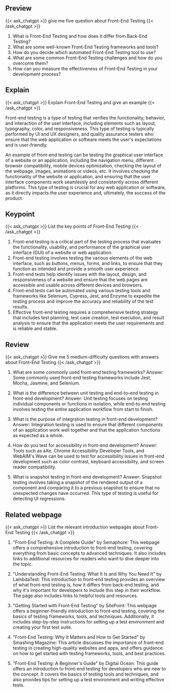## Preview
{{< ask_chatgpt >}}
give me five question about Front-End Testing
{{< /ask_chatgpt >}}



1. What is Front-End Testing and how does it differ from Back-End Testing?
2. What are some well-known Front-End Testing frameworks and tools?
3. How do you decide which automated Front-End Testing tool to use?
4. What are some common Front-End Testing challenges and how do you overcome them?
5. How can you measure the effectiveness of Front-End Testing in your development process?   

## Explain
{{< ask_chatgpt >}}
Explain Front-End Testing and give an example
{{< /ask_chatgpt >}}



Front-end testing is a type of testing that verifies the functionality, behavior, and interaction of the user interface, including elements such as layout, typography, color, and responsiveness. This type of testing is typically performed by UI and UX designers, and quality assurance testers who ensure that the web application or software meets the user's expectations and is user-friendly.

An example of front-end testing can be testing the graphical user interface of a website or an application, including the navigation menu, different browser compatibility, mobile devices optimization, checking the layout of the webpage, images, animations or videos, etc. It involves checking the functionality of the website or application, and ensuring that the user interface components work seamlessly and consistently across different platforms. This type of testing is crucial for any web application or software, as it directly impacts the user experience and, ultimately, the success of the product.   

## Keypoint
{{< ask_chatgpt >}}
List the key points of Front-End Testing
{{< /ask_chatgpt >}}



1. Front-end testing is a critical part of the testing process that evaluates the functionality, usability, and performance of the graphical user interface (GUI) of a website or web application.
2. Front-end testing involves testing the various elements of the web interface, such as buttons, menus, forms, and links, to ensure that they function as intended and provide a smooth user experience.
3. Front-end tests help identify issues with the layout, design, and responsiveness of a website and ensure that the web pages are accessible and usable across different devices and browsers.
4. Front-end tests can be automated using various testing tools and frameworks like Selenium, Cypress, Jest, and Enzyme to expedite the testing process and improve the accuracy and reliability of the test results.
5. Effective front-end testing requires a comprehensive testing strategy that includes test planning, test case creation, test execution, and result analysis to ensure that the application meets the user requirements and is reliable and stable.   

## Review
{{< ask_chatgpt >}}
Give me 5 medium-difficulty questions with answers about Front-End Testing
{{< /ask_chatgpt >}}



1. What are some commonly used front-end testing frameworks?
 Answer: Some commonly used front-end testing frameworks include Jest, Mocha, Jasmine, and Selenium.

2. What is the difference between unit testing and end-to-end testing in front-end development?
Answer: Unit testing focuses on testing individual components or functions in isolation, while end-to-end testing involves testing the entire application workflow from start to finish.

3. What is the purpose of integration testing in front-end development?
Answer: Integration testing is used to ensure that different components of an application work well together and that the application functions as expected as a whole.

4. How do you test for accessibility in front-end development?
Answer: Tools such as aXe, Chrome Accessibility Developer Tools, and WebAIM's Wave can be used to test for accessibility issues in front-end development such as color contrast, keyboard accessibility, and screen reader compatibility.

5. What is snapshot testing in front-end development?
Answer: Snapshot testing involves taking a snapshot of the rendered output of a component and comparing it to a previous snapshot to ensure that no unexpected changes have occurred. This type of testing is useful for detecting UI regressions.   

## Related webpage
{{< ask_chatgpt >}}
List the relevant introduction webpages about Front-End Testing
{{< /ask_chatgpt >}}



1. "Front-End Testing: A Complete Guide" by Semaphore: This webpage offers a comprehensive introduction to front-end testing, covering everything from basic concepts to advanced techniques. It also includes links to additional resources for readers who want to dive deeper into the topic.

2. "Understanding Front-End Testing: What It Is and Why You Need It" by LambdaTest: This introduction to front-end testing provides an overview of what front-end testing is, how it differs from back-end testing, and why it's important for developers to include this step in their workflow. The page also includes links to helpful tools and resources.

3. "Getting Started with Front-End Testing" by SitePoint: This webpage offers a beginner-friendly introduction to front-end testing, covering the basics of testing frameworks, tools, and techniques. Additionally, it includes step-by-step instructions for setting up a test environment and creating your first test suite.

4. "Front-End Testing: Why It Matters and How to Get Started" by Smashing Magazine: This article discusses the importance of front-end testing in creating high-quality websites and apps, and offers guidance on how to get started with testing frameworks, tools, and best practices.

5. "Front-End Testing: A Beginner's Guide" by Digital Ocean: This guide offers an introduction to front-end testing for developers who are new to the concept. It covers the basics of testing tools and techniques, and also provides tips for setting up a test environment and writing effective tests.   

